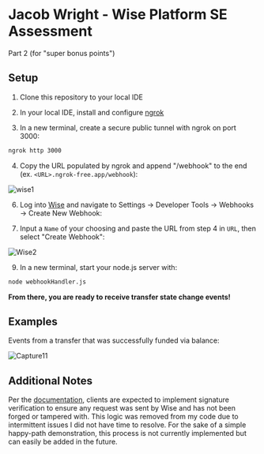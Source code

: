 # Jacob Wright - Wise Platform SE Assessment

Part 2 (for "super bonus points")

## Setup

1. Clone this repository to your local IDE

2. In your local IDE, install and configure [ngrok](https://ngrok.com) 

3. In a new terminal, create a secure public tunnel with ngrok on port 3000:
```sh
ngrok http 3000
```

4. Copy the URL populated by ngrok and append "/webhook" to the end (ex. `<URL>.ngrok-free.app/webhook`):

![wise1](https://github.com/user-attachments/assets/93cc5092-4bbb-43bf-ba31-4911fa50ff7a)

6. Log into [Wise](https://sandbox.transferwise.tech/home) and navigate to Settings -> Developer Tools -> Webhooks -> Create New Webhook:

7. Input a `Name` of your choosing and paste the URL from step 4 in `URL`, then select "Create Webhook":

![Wise2](https://github.com/user-attachments/assets/2316bbb4-35eb-4a67-9bed-0133b2a5b85f)


9. In a new terminal, start your node.js server with:
```sh
node webhookHandler.js
```

**From there, you are ready to receive transfer state change events!**

## Examples

Events from a transfer that was successfully funded via balance:

![Capture11](https://github.com/user-attachments/assets/17fd339f-cc6b-4b9c-96be-b666089c3b60)


## Additional Notes

Per the [documentation](https://docs.wise.com/api-docs/features/webhooks-notifications/event-handling), clients are expected to implement signature verification to ensure any request was sent by Wise and has not been forged or tampered with. This logic was removed from my code due to intermittent issues I did not have time to resolve. For the sake of a simple happy-path demonstration, this process is not currently implemented but can easily be added in the future. 
